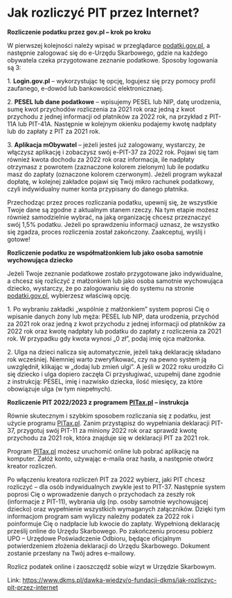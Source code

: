# Jak rozliczyć PIT przez Internet?

**Rozliczenie podatku przez gov.pl – krok po kroku**


W pierwszej kolejności należy wpisać w przeglądarce [podatki.gov.pl](http://podatki.gov.pl), a następnie zalogować się do e\-Urzędu Skarbowego, gdzie na każdego obywatela czeka przygotowane zeznanie podatkowe. Sposoby logowania są 3:


1\. **Login.gov.pl** – wykorzystując tę opcję, logujesz się przy pomocy profil zaufanego, e\-dowód lub bankowościć elektronicznaej.


2\. **PESEL lub dane podatkowe** – wpisujemy PESEL lub NIP, datę urodzenia, sumę kwot przychodów rozliczenia za 2021 rok oraz jedną z kwot przychodu z jednej informacji od płatników za 2022 rok, na przykład z PIT\-11A lub PIT\-41A. Następnie w kolejnym okienku podajemy kwotę nadpłaty lub do zapłaty z PIT za 2021 rok.


3\. **Aplikacja mObywatel** – jeżeli jesteś już zalogowany, wystarczy, że włączysz aplikację i zobaczysz swój e\-PIT\-37 za 2022 rok. Pojawi się tam również kwota dochodu za 2022 rok oraz informacja, ile nadpłaty otrzymasz z powrotem (zaznaczone kolorem zielonym) lub ile podatku masz do zapłaty (oznaczone kolorem czerwonym). Jeżeli program wykazał dopłatę, w kolejnej zakładce pojawi się Twój mikro rachunek podatkowy, czyli indywidualny numer konta przypisany do danego płatnika.


Przechodząc przez proces rozliczania podatku, upewnij się, że wszystkie Twoje dane są zgodne z aktualnym stanem rzeczy. Na tym etapie możesz również samodzielnie wybrać, na jaką organizację chcesz przeznaczyć swój 1,5% podatku. Jeżeli po sprawdzeniu informacji uznasz, że wszystko się zgadza, proces rozliczenia został zakończony. Zaakceptuj, wyślij i gotowe!


**Rozliczenie podatku ze współmałżonkiem lub jako osoba samotnie wychowująca dziecko**


Jeżeli Twoje zeznanie podatkowe zostało przygotowane jako indywidualne, a chcesz się rozliczyć z małżonkiem lub jako osoba samotnie wychowująca dziecko, wystarczy, że po zalogowaniu się do systemu na stronie [podatki.gov.pl](http://podatki.gov.pl), wybierzesz właściwą opcję.


1\. Po wybraniu zakładki „wspólnie z małżonkiem” system poprosi Cię o wpisanie danych żony lub męża: PESEL lub NIP, data urodzenia, przychód za 2021 rok oraz jedną z kwot przychodu z jednej informacji od płatników za 2022 rok oraz kwotę nadpłaty lub podatku do zapłaty z rozliczenia za 2021 rok. W przypadku gdy kwota wynosi „0 zł”, podaj imię ojca małżonka.


2\. Ulga na dzieci nalicza się automatycznie, jeżeli taką deklarację składano rok wcześniej. Niemniej warto zweryfikować, czy na pewno system ją uwzględnił, klikając w „dodaj lub zmień ulgi”. A jeśli w 2022 roku urodziło Ci się dziecko i ulga dopiero zaczęła Ci przysługiwać, uzupełnij dane zgodnie z instrukcją: PESEL, imię i nazwisko dziecka, ilość miesięcy, za które obowiązuje ulga (w tym niepełnych).


**Rozliczenie PIT 2022/2023 z programem** [**PITax.pl**](https://www.dkms.pl/rozlicz-pit-2022)  **– instrukcja**


Równie skutecznym i szybkim sposobem rozliczania się z podatku, jest użycie programu [PITax.pl](https://www.dkms.pl/rozlicz-pit-2022). Zanim przystąpisz do wypełniania deklaracji PIT\-37, przygotuj swój PIT\-11 za miniony 2022 rok oraz sprawdź kwotę przychodu za 2021 rok, która znajduje się w deklaracji PIT za 2021 rok.


Program [PITax.pl](https://www.dkms.pl/rozlicz-pit-2022) możesz uruchomić online lub pobrać aplikację na komputer. Załóż konto, używając e\-maila oraz hasła, a następnie otwórz kreator rozliczeń.


Po włączeniu kreatora rozliczeń PIT za 2022 wybierz, jaki PIT chcesz rozliczyć – dla osób indywidualnych zwykle jest to PIT\-37\. Następnie system poprosi Cię o wprowadzenie danych o przychodach za zeszły rok (informacje z PIT\-11\), wybrania ulg (np. osoby samotnie wychowującej dziecko) oraz wypełnienie wszystkich wymaganych załączników. Dzięki tym informacjom program sam wyliczy należny podatek za 2022 rok i poinformuje Cię o nadpłacie lub kwocie do zapłaty. Wypełnioną deklarację prześlij online do Urzędu Skarbowego. Po zakończeniu procesu pobierz UPO – Urzędowe Poświadczenie Odbioru, będące oficjalnym potwierdzeniem złożenia deklaracji do Urzędu Skarbowego. Dokument zostanie przesłany na Twój adres e\-mailowy.


Rozlicz podatek online i zaoszczędź sobie wizyt w Urzędzie Skarbowym.



Link: https://www.dkms.pl/dawka-wiedzy/o-fundacji-dkms/jak-rozliczyc-pit-przez-internet
